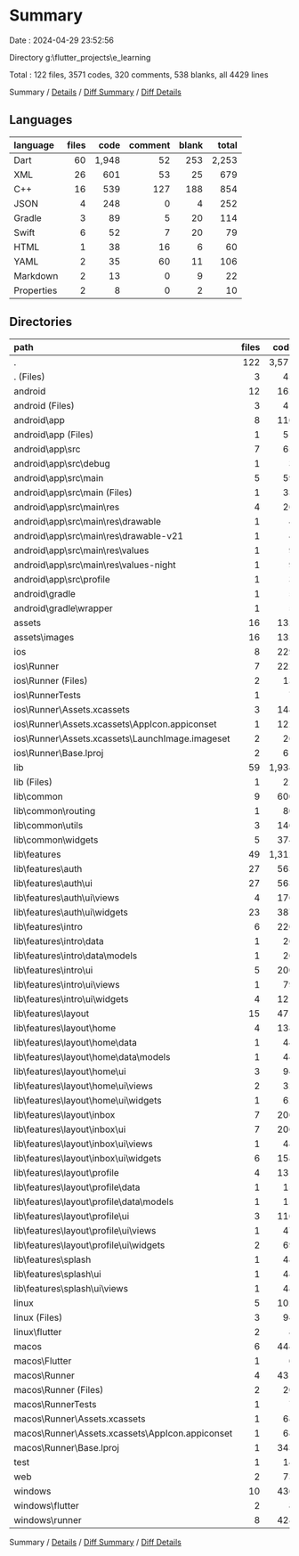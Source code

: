# Summary

Date : 2024-04-29 23:52:56

Directory g:\\flutter_projects\\e_learning

Total : 122 files,  3571 codes, 320 comments, 538 blanks, all 4429 lines

Summary / [Details](details.md) / [Diff Summary](diff.md) / [Diff Details](diff-details.md)

## Languages
| language | files | code | comment | blank | total |
| :--- | ---: | ---: | ---: | ---: | ---: |
| Dart | 60 | 1,948 | 52 | 253 | 2,253 |
| XML | 26 | 601 | 53 | 25 | 679 |
| C++ | 16 | 539 | 127 | 188 | 854 |
| JSON | 4 | 248 | 0 | 4 | 252 |
| Gradle | 3 | 89 | 5 | 20 | 114 |
| Swift | 6 | 52 | 7 | 20 | 79 |
| HTML | 1 | 38 | 16 | 6 | 60 |
| YAML | 2 | 35 | 60 | 11 | 106 |
| Markdown | 2 | 13 | 0 | 9 | 22 |
| Properties | 2 | 8 | 0 | 2 | 10 |

## Directories
| path | files | code | comment | blank | total |
| :--- | ---: | ---: | ---: | ---: | ---: |
| . | 122 | 3,571 | 320 | 538 | 4,429 |
| . (Files) | 3 | 45 | 60 | 18 | 123 |
| android | 12 | 162 | 56 | 31 | 249 |
| android (Files) | 3 | 41 | 0 | 9 | 50 |
| android\\app | 8 | 116 | 56 | 21 | 193 |
| android\\app (Files) | 1 | 51 | 5 | 12 | 68 |
| android\\app\\src | 7 | 65 | 51 | 9 | 125 |
| android\\app\\src\\debug | 1 | 3 | 4 | 1 | 8 |
| android\\app\\src\\main | 5 | 59 | 43 | 7 | 109 |
| android\\app\\src\\main (Files) | 1 | 33 | 11 | 1 | 45 |
| android\\app\\src\\main\\res | 4 | 26 | 32 | 6 | 64 |
| android\\app\\src\\main\\res\\drawable | 1 | 4 | 7 | 2 | 13 |
| android\\app\\src\\main\\res\\drawable-v21 | 1 | 4 | 7 | 2 | 13 |
| android\\app\\src\\main\\res\\values | 1 | 9 | 9 | 1 | 19 |
| android\\app\\src\\main\\res\\values-night | 1 | 9 | 9 | 1 | 19 |
| android\\app\\src\\profile | 1 | 3 | 4 | 1 | 8 |
| android\\gradle | 1 | 5 | 0 | 1 | 6 |
| android\\gradle\\wrapper | 1 | 5 | 0 | 1 | 6 |
| assets | 16 | 132 | 0 | 13 | 145 |
| assets\\images | 16 | 132 | 0 | 13 | 145 |
| ios | 8 | 229 | 4 | 13 | 246 |
| ios\\Runner | 7 | 222 | 2 | 9 | 233 |
| ios\\Runner (Files) | 2 | 13 | 0 | 3 | 16 |
| ios\\RunnerTests | 1 | 7 | 2 | 4 | 13 |
| ios\\Runner\\Assets.xcassets | 3 | 148 | 0 | 4 | 152 |
| ios\\Runner\\Assets.xcassets\\AppIcon.appiconset | 1 | 122 | 0 | 1 | 123 |
| ios\\Runner\\Assets.xcassets\\LaunchImage.imageset | 2 | 26 | 0 | 3 | 29 |
| ios\\Runner\\Base.lproj | 2 | 61 | 2 | 2 | 65 |
| lib | 59 | 1,934 | 42 | 246 | 2,222 |
| lib (Files) | 1 | 22 | 1 | 4 | 27 |
| lib\\common | 9 | 600 | 39 | 76 | 715 |
| lib\\common\\routing | 1 | 80 | 1 | 3 | 84 |
| lib\\common\\utils | 3 | 146 | 38 | 43 | 227 |
| lib\\common\\widgets | 5 | 374 | 0 | 30 | 404 |
| lib\\features | 49 | 1,312 | 2 | 166 | 1,480 |
| lib\\features\\auth | 27 | 563 | 0 | 90 | 653 |
| lib\\features\\auth\\ui | 27 | 563 | 0 | 90 | 653 |
| lib\\features\\auth\\ui\\views | 4 | 176 | 0 | 16 | 192 |
| lib\\features\\auth\\ui\\widgets | 23 | 387 | 0 | 74 | 461 |
| lib\\features\\intro | 6 | 226 | 2 | 24 | 252 |
| lib\\features\\intro\\data | 1 | 26 | 0 | 4 | 30 |
| lib\\features\\intro\\data\\models | 1 | 26 | 0 | 4 | 30 |
| lib\\features\\intro\\ui | 5 | 200 | 2 | 20 | 222 |
| lib\\features\\intro\\ui\\views | 1 | 79 | 2 | 8 | 89 |
| lib\\features\\intro\\ui\\widgets | 4 | 121 | 0 | 12 | 133 |
| lib\\features\\layout | 15 | 475 | 0 | 45 | 520 |
| lib\\features\\layout\\home | 4 | 138 | 0 | 12 | 150 |
| lib\\features\\layout\\home\\data | 1 | 44 | 0 | 3 | 47 |
| lib\\features\\layout\\home\\data\\models | 1 | 44 | 0 | 3 | 47 |
| lib\\features\\layout\\home\\ui | 3 | 94 | 0 | 9 | 103 |
| lib\\features\\layout\\home\\ui\\views | 2 | 32 | 0 | 7 | 39 |
| lib\\features\\layout\\home\\ui\\widgets | 1 | 62 | 0 | 2 | 64 |
| lib\\features\\layout\\inbox | 7 | 206 | 0 | 20 | 226 |
| lib\\features\\layout\\inbox\\ui | 7 | 206 | 0 | 20 | 226 |
| lib\\features\\layout\\inbox\\ui\\views | 1 | 48 | 0 | 4 | 52 |
| lib\\features\\layout\\inbox\\ui\\widgets | 6 | 158 | 0 | 16 | 174 |
| lib\\features\\layout\\profile | 4 | 131 | 0 | 13 | 144 |
| lib\\features\\layout\\profile\\data | 1 | 15 | 0 | 4 | 19 |
| lib\\features\\layout\\profile\\data\\models | 1 | 15 | 0 | 4 | 19 |
| lib\\features\\layout\\profile\\ui | 3 | 116 | 0 | 9 | 125 |
| lib\\features\\layout\\profile\\ui\\views | 1 | 47 | 0 | 4 | 51 |
| lib\\features\\layout\\profile\\ui\\widgets | 2 | 69 | 0 | 5 | 74 |
| lib\\features\\splash | 1 | 48 | 0 | 7 | 55 |
| lib\\features\\splash\\ui | 1 | 48 | 0 | 7 | 55 |
| lib\\features\\splash\\ui\\views | 1 | 48 | 0 | 7 | 55 |
| linux | 5 | 102 | 33 | 44 | 179 |
| linux (Files) | 3 | 94 | 24 | 33 | 151 |
| linux\\flutter | 2 | 8 | 9 | 11 | 28 |
| macos | 6 | 444 | 5 | 16 | 465 |
| macos\\Flutter | 1 | 6 | 3 | 4 | 13 |
| macos\\Runner | 4 | 431 | 0 | 8 | 439 |
| macos\\Runner (Files) | 2 | 20 | 0 | 6 | 26 |
| macos\\RunnerTests | 1 | 7 | 2 | 4 | 13 |
| macos\\Runner\\Assets.xcassets | 1 | 68 | 0 | 1 | 69 |
| macos\\Runner\\Assets.xcassets\\AppIcon.appiconset | 1 | 68 | 0 | 1 | 69 |
| macos\\Runner\\Base.lproj | 1 | 343 | 0 | 1 | 344 |
| test | 1 | 14 | 10 | 7 | 31 |
| web | 2 | 73 | 16 | 7 | 96 |
| windows | 10 | 436 | 94 | 143 | 673 |
| windows\\flutter | 2 | 8 | 9 | 11 | 28 |
| windows\\runner | 8 | 428 | 85 | 132 | 645 |

Summary / [Details](details.md) / [Diff Summary](diff.md) / [Diff Details](diff-details.md)